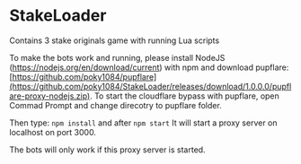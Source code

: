 # StakeLoader
Contains 3 stake originals game with running Lua scripts

To make the bots work and running, please install NodeJS (https://nodejs.org/en/download/current) with npm and download pupflare: [https://github.com/poky1084/pupflare](https://github.com/poky1084/StakeLoader/releases/download/1.0.0.0/pupflare-proxy-nodejs.zip).
To start the cloudflare bypass with pupflare, open Commad Prompt and change direcotry to pupflare folder.

Then type: `npm install` and after `npm start`
It will start a proxy server on localhost on port 3000.

The bots will only work if this proxy server is started.
